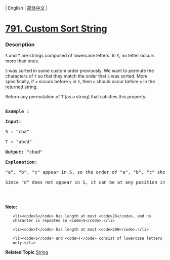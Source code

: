 | English | [简体中文](README.md) |

# [791. Custom Sort String](https://leetcode-cn.com/problems/custom-sort-string)
 ### Description
<p><code>S</code> and <code>T</code> are strings composed of lowercase letters. In <code>S</code>, no letter occurs more than once.</p>

<p><code>S</code> was sorted in some custom order previously. We want to permute the characters of <code>T</code> so that they match the order that <code>S</code> was sorted. More specifically, if <code>x</code> occurs before <code>y</code> in <code>S</code>, then <code>x</code> should occur before <code>y</code> in the returned string.</p>

<p>Return any permutation of <code>T</code> (as a string) that satisfies this property.</p>

<pre>
<strong>Example :</strong>
<strong>Input:</strong> 
S = &quot;cba&quot;
T = &quot;abcd&quot;
<strong>Output:</strong> &quot;cbad&quot;
<strong>Explanation:</strong> 
&quot;a&quot;, &quot;b&quot;, &quot;c&quot; appear in S, so the order of &quot;a&quot;, &quot;b&quot;, &quot;c&quot; should be &quot;c&quot;, &quot;b&quot;, and &quot;a&quot;. 
Since &quot;d&quot; does not appear in S, it can be at any position in T. &quot;dcba&quot;, &quot;cdba&quot;, &quot;cbda&quot; are also valid outputs.
</pre>

<p>&nbsp;</p>

<p><strong>Note:</strong></p>

<ul>
	<li><code>S</code> has length at most <code>26</code>, and no character is repeated in <code>S</code>.</li>
	<li><code>T</code> has length at most <code>200</code>.</li>
	<li><code>S</code> and <code>T</code> consist of lowercase letters only.</li>
</ul>

**Related Topic**  [String](https://leetcode-cn.com/tag/string) 
